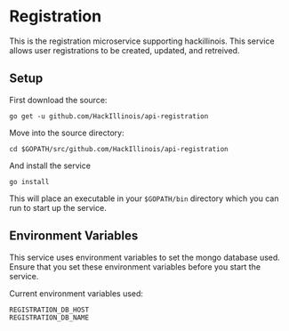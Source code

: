 Registration
============

This is the registration microservice supporting hackillinois. This service allows user registrations to be created, updated, and retreived.

Setup
-----

First download the source:
```
go get -u github.com/HackIllinois/api-registration
```

Move into the source directory:
```
cd $GOPATH/src/github.com/HackIllinois/api-registration
```

And install the service
```
go install
```

This will place an executable in your `$GOPATH/bin` directory which you can run to start up the service.

Environment Variables
---------------------

This service uses environment variables to set the mongo database used. Ensure that you set these environment variables before you start the service.

Current environment variables used:
```
REGISTRATION_DB_HOST
REGISTRATION_DB_NAME
```
